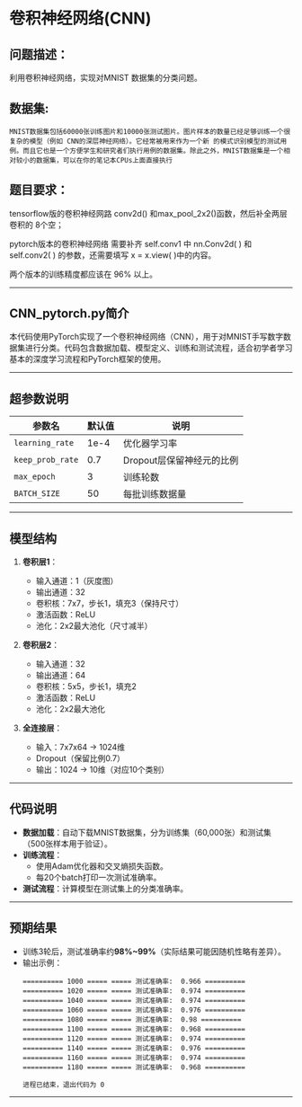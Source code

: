 

# 卷积神经网络(CNN)



## 问题描述：

利用卷积神经网络，实现对MNIST 数据集的分类问题。




## 数据集: 

 	MNIST数据集包括60000张训练图片和10000张测试图片。图片样本的数量已经足够训练一个很复杂的模型（例如 CNN的深层神经网络）。它经常被用来作为一个新 的模式识别模型的测试用例。而且它也是一个方便学生和研究者们执行用例的数据集。除此之外，MNIST数据集是一个相对较小的数据集，可以在你的笔记本CPUs上面直接执行





## 题目要求： 

tensorflow版的卷积神经网路 conv2d() 和max_pool_2x2()函数，然后补全两层卷积的 8个空；

pytorch版本的卷积神经网络 需要补齐  self.conv1 中 nn.Conv2d( )  和 self.conv2( ) 的参数，还需要填写 x = x.view( )中的内容。

两个版本的训练精度都应该在 96% 以上。

---

## CNN_pytorch.py简介
本代码使用PyTorch实现了一个卷积神经网络（CNN），用于对MNIST手写数字数据集进行分类。代码包含数据加载、模型定义、训练和测试流程，适合初学者学习基本的深度学习流程和PyTorch框架的使用。

---

## 超参数说明
| 参数名           | 默认值 | 说明                      |
| ---------------- | ------ | ------------------------- |
| `learning_rate`  | 1e-4   | 优化器学习率              |
| `keep_prob_rate` | 0.7    | Dropout层保留神经元的比例 |
| `max_epoch`      | 3      | 训练轮数                  |
| `BATCH_SIZE`     | 50     | 每批训练数据量            |

---

## 模型结构
1. **卷积层1**：
   - 输入通道：1（灰度图）
   - 输出通道：32
   - 卷积核：7x7，步长1，填充3（保持尺寸）
   - 激活函数：ReLU
   - 池化：2x2最大池化（尺寸减半）

2. **卷积层2**：
   - 输入通道：32
   - 输出通道：64
   - 卷积核：5x5，步长1，填充2
   - 激活函数：ReLU
   - 池化：2x2最大池化

3. **全连接层**：
   - 输入：7x7x64 → 1024维
   - Dropout（保留比例0.7）
   - 输出：1024 → 10维（对应10个类别）

---

## 代码说明
- **数据加载**：自动下载MNIST数据集，分为训练集（60,000张）和测试集（500张样本用于验证）。
- **训练流程**：
  - 使用Adam优化器和交叉熵损失函数。
  - 每20个batch打印一次测试准确率。
- **测试流程**：计算模型在测试集上的分类准确率。

---

## 预期结果
- 训练3轮后，测试准确率约**98%~99%**（实际结果可能因随机性略有差异）。
- 输出示例：
  ```
  ========== 1000 ===== ===== 测试准确率:  0.966 ==========
  ========== 1020 ===== ===== 测试准确率:  0.974 ==========
  ========== 1040 ===== ===== 测试准确率:  0.974 ==========
  ========== 1060 ===== ===== 测试准确率:  0.976 ==========
  ========== 1080 ===== ===== 测试准确率:  0.98 ==========
  ========== 1100 ===== ===== 测试准确率:  0.968 ==========
  ========== 1120 ===== ===== 测试准确率:  0.974 ==========
  ========== 1140 ===== ===== 测试准确率:  0.976 ==========
  ========== 1160 ===== ===== 测试准确率:  0.974 ==========
  ========== 1180 ===== ===== 测试准确率:  0.968 ==========
  
  进程已结束，退出代码为 0
  ```

---

